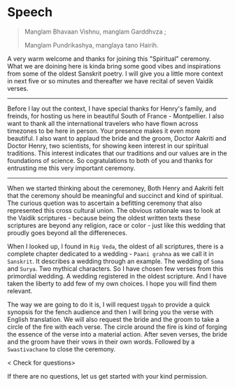 # Speech

> Manglam Bhavaan Vishnu, manglam Garddhvza ;
>
> Manglam Pundrikashya, manglaya tano Hairih.

A very warm welcome and thanks for joining this "Spiritual" ceremony.  What we are doining here is kinda bring some good vibes and inspirations from some of the oldest  Sanskrit poetry. I will give you a little more context in next five or so minutes and thereafter we have recital of seven Vaidik verses. 

----

Before I lay out the context, I have special thanks for Henry's family, and freinds, for hosting us here in beautiful South of France - Montpellier. I also want to thank all the international travelers who have flown across timezones to be here in person. Your presence makes it even more beautiful. I also want to applaud the bride and the groom, Doctor Aakriti and Doctor Henry, two scientists, for showing keen interest in our spiritual traditions. This interest indicates that our traditions and our values are in the foundations of science. So cogratulations to both of you and thanks for entrusting me this very important ceremony.

---

When we started thinking about the ceremoney, Both Henry and Aakriti felt that the ceremony should be meaningful and succinct and kind of spiritual. The curious quetion was to ascertain a befitting ceremony that also represented this cross cultural union. The obvious rationale was to look at the Vaidik scriptures - because being the oldest written texts these scriptures are beyond any religion, race or color - just like this wedding that proudly goes beyond all the differeneces.

When I looked up, I found in `Rig Veda`, the oldest of all scriptures, there is a complete chapter dedicated to a wedding - `Paani grahna` as we call it in `Sanskrit`. It describes a wedding through an example. The wedding of `Soma` and `Surya`. Two mythical characters. So I have chosen few verses from this primordial wedding. A wedding registered in the oldest scripture. And I have taken the liberty to add few of my own choices. I hope you will find them relevant. 

The way we are going to do it is, I will request `Uggah` to provide a quick synopsis for the fench audience and then I will bring you the verse with English translation. We will also request the bride and the groom to take a circle of the fire with each verse. The circle around the fire is kind of forging the essence of the verse into a material action. After seven verses, the bride and the groom have their vows in their own words. Followed by a `Swastivachane` to close the ceremony. 

< Check for questions>

If there are no questions, let us get started with your kind permission.




